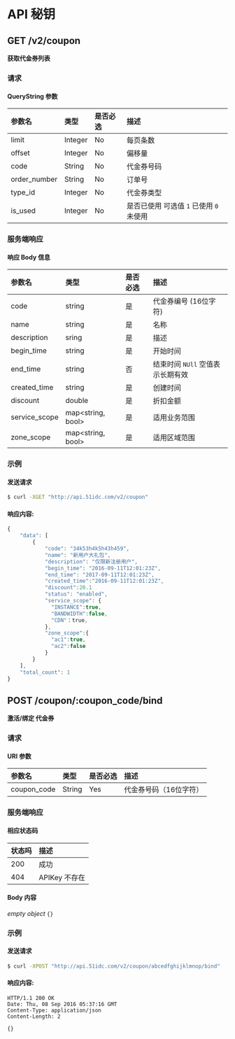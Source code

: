 # API 秘钥

<!-- toc -->

## GET /v2/coupon

**获取代金券列表**

### 请求

#### QueryString 参数

|参数名 | 类型 | 是否必选 | 描述 |
| :-- | :-- | :-- | :-- |
| limit | Integer | No | 每页条数 |
| offset |  Integer | No | 偏移量 |
| code | String | No | 代金券号码 |
| order_number| String| No | 订单号|
| type_id | Integer | No | 代金券类型|
| is_used| Integer | No | 是否已使用 可选值 `1` 已使用  `0` 未使用|

### 服务端响应

#### 响应 Body 信息

|参数名 | 类型 | 是否必选 | 描述 |
| :-- | :-- | :-- | :-- |
|code|string|是|代金券编号 (16位字符)|
|name|string|是|名称|
|description|sring|是|描述|
|begin_time|string|是|开始时间|
|end_time|string|否|结束时间 `NUll` 空值表示长期有效|
|created_time|string|是|创建时间|
|discount|double|是| 折扣金额|
|service_scope|map<string, bool>|是|适用业务范围 |
|zone_scope|map<string, bool>|是|适用区域范围|

### 示例

#### 发送请求

```bash
$ curl -XGET "http://api.51idc.com/v2/coupon"
```

#### 响应内容:

```js
{
    "data": [
        {
            "code": "34k53h4k5h43h459",
            "name": "新用户大礼包",
            "description": "仅限新注册用户",
            "begin_time": "2016-09-11T12:01:23Z",
            "end_time": "2017-09-11T12:01:23Z",
            "created_time":"2016-09-11T12:01:23Z",
            "discount":20.1
            "status": "enabled",
            "service_scope": {
              "INSTANCE":true,
              "BANDWIDTH":false,
              "CDN"：true,
            },
            "zone_scope":{
              "ac1":true,
              "ac2":false
            }
        }
    ],
    "total_count": 1
}
```


## POST /coupon/:coupon_code/bind

**激活/绑定 代金券**


### 请求

#### URI 参数

|参数名 | 类型 | 是否必选 | 描述 |
| :-- | :-- | :-- | :-- |
| coupon_code | String | Yes | 代金券号码（16位字符） |

### 服务端响应

#### 相应状态码
|状态吗 | 描述 |
| :-- | :-- |
|200|成功|
|404|APIKey 不存在|

#### Body 内容

_empty object_
`{}`

### 示例
#### 发送请求

```bash
$ curl -XPOST "http://api.51idc.com/v2/coupon/abcedfghijklmnop/bind"
```
#### 响应内容:


```
HTTP/1.1 200 OK
Date: Thu, 08 Sep 2016 05:37:16 GMT
Content-Type: application/json
Content-Length: 2

{}
```



